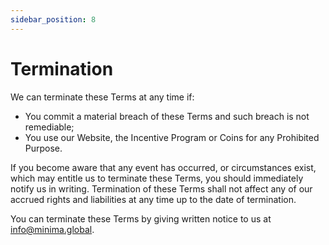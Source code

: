```yaml
---
sidebar_position: 8
---
```


# Termination

We can terminate these Terms at any time if:

- You commit a material breach of these Terms and such breach is not remediable;
- You use our Website, the Incentive Program or Coins for any Prohibited Purpose.

If you become aware that any event has occurred, or circumstances exist, which may entitle us to terminate these Terms, you should immediately notify us in writing. Termination of these Terms shall not affect any of our accrued rights and liabilities at any time up to the date of termination.

You can terminate these Terms by giving written notice to us at [info@minima.global](mailto:info@minima.global).


